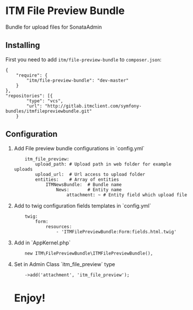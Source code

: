ITM File Preview Bundle
========================

Bundle for upload files for SonataAdmin

Installing
----------------------------------

First you need to add `itm/file-preview-bundle` to `composer.json`:

    {
		"require": {
        	"itm/file-preview-bundle": "dev-master"
		}
	},
	"repositories": [{
            "type": "vcs",
            "url": "http://gitlab.itmclient.com/symfony-bundles/itmfilepreviewbundle.git"
        }
	

Configuration
-------------------------------------
<ol>
<li>Add File preview bundle configurations in `config.yml`</li>

```
    itm_file_preview:
        upload_path: # Upload path in web folder for example uploads
        upload_url:  # Url access to upload folder
        entities:    # Array of entities
            ITMNewsBundle:  # Bundle name
                News:       # Entity name
                    attachment: ~ # Entity field which upload file
```

<li>Add to twig configuration fields templates in `config.yml`</li>

```
    twig:
        form:
            resources:
                - 'ITMFilePreviewBundle:Form:fields.html.twig'
```

<li>Add in `AppKernel.php`</li>

```
    new ITM\FilePreviewBundle\ITMFilePreviewBundle(),
```

<li>Set in Admin Class `itm_file_preview` type</li>

```
    ->add('attachment', 'itm_file_preview');
```

Enjoy!
======
